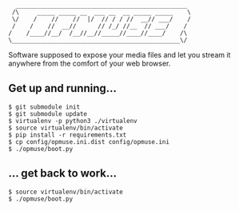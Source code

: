       ________________________________________________
     /\     _____ _____ __  ___ __  __ _____ _____    \
     \/    /    //    //  |/  // / / //  __// ___/    /
     /    /    //  __//      // /_/ //__  // ___/    /
    /    /____//__/  /__//__//_____//____//____/    /\
    \_______________________________________________\/

Software supposed to expose your media files and let you stream it anywhere
from the comfort of your web browser.

Get up and running...
---------------------

    $ git submodule init
    $ git submodule update
    $ virtualenv -p python3 ./virtualenv
    $ source virtualenv/bin/activate
    $ pip install -r requirements.txt
    $ cp config/opmuse.ini.dist config/opmuse.ini
    $ ./opmuse/boot.py

... get back to work...
-----------------------

    $ source virtualenv/bin/activate
    $ ./opmuse/boot.py
